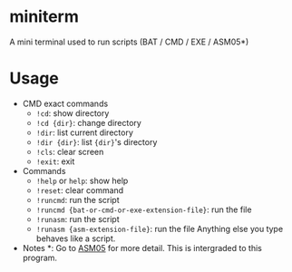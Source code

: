# miniterm
A mini terminal used to run scripts (BAT / CMD / EXE / ASM05*)
# Usage
- CMD exact commands
    - `!cd`: show directory
    - `!cd {dir}`: change directory
    - `!dir`: list current directory
    - `!dir {dir}`: list `{dir}`'s directory
    - `!cls`: clear screen
    - `!exit`: exit
- Commands
    - `!help` or `help`: show help
    - `!reset`: clear command
    - `!runcmd`: run the script
    - `!runcmd {bat-or-cmd-or-exe-extension-file}`: run the file
    - `!runasm`: run the script
    - `!runasm {asm-extension-file}`: run the file
    Anything else you type behaves like a script.
- Notes
    *: Go to [ASM05](https://github.com/Kin1009/ASM05) for more detail. This is intergraded to this program.